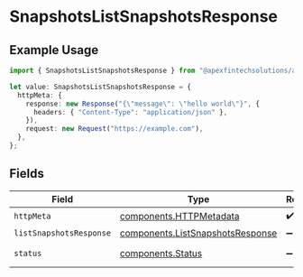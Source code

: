 # SnapshotsListSnapshotsResponse

## Example Usage

```typescript
import { SnapshotsListSnapshotsResponse } from "@apexfintechsolutions/ascend-sdk/models/operations";

let value: SnapshotsListSnapshotsResponse = {
  httpMeta: {
    response: new Response("{\"message\": \"hello world\"}", {
      headers: { "Content-Type": "application/json" },
    }),
    request: new Request("https://example.com"),
  },
};
```

## Fields

| Field                                                                                | Type                                                                                 | Required                                                                             | Description                                                                          |
| ------------------------------------------------------------------------------------ | ------------------------------------------------------------------------------------ | ------------------------------------------------------------------------------------ | ------------------------------------------------------------------------------------ |
| `httpMeta`                                                                           | [components.HTTPMetadata](../../models/components/httpmetadata.md)                   | :heavy_check_mark:                                                                   | N/A                                                                                  |
| `listSnapshotsResponse`                                                              | [components.ListSnapshotsResponse](../../models/components/listsnapshotsresponse.md) | :heavy_minus_sign:                                                                   | OK                                                                                   |
| `status`                                                                             | [components.Status](../../models/components/status.md)                               | :heavy_minus_sign:                                                                   | INVALID_ARGUMENT: The request is invalid.                                            |